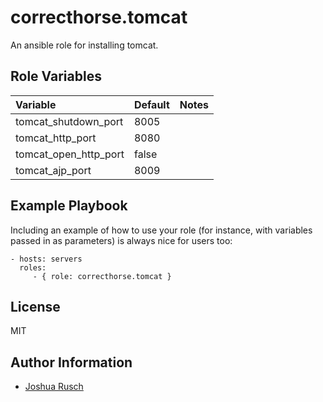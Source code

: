 correcthorse.tomcat
=========

An ansible role for installing tomcat.

Role Variables
--------------

| Variable				| Default					| Notes				|
| :---					| :---						| :---				|
| tomcat_shutdown_port			| 8005						| 				|
| tomcat_http_port			| 8080						|				|
| tomcat_open_http_port			| false						|				|
| tomcat_ajp_port			| 8009						|				|


Example Playbook
----------------

Including an example of how to use your role (for instance, with variables passed in as parameters) is always nice for users too:

    - hosts: servers
      roles:
         - { role: correcthorse.tomcat }

License
-------

MIT

Author Information
------------------

* [Joshua Rusch](https://correct.horse/)
